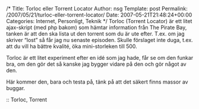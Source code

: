 /*
 Title: Torloc eller Torrent Locator
 Author: nsg
 Template: post
 Permalink: /2007/05/21/turloc-eller-torrent-locator/
 Date: 2007-05-21T21:48:24+00:00
 Categories: Internet, Personligt, Teknik
*/
Torloc (Torrent Locator) är ett litet ajax-skript (med php bakom) som hämtar information från The Pirate Bay, tanken är att den ska lista ut den torrent som du är ute efter. T.ex. om jag skriver &#8220;lost&#8221; så får jag nu senaste episoden. Skulle förslaget inte duga, t.ex. att du vill ha bättre kvalité, öka mini-storleken till 500.

Torloc är ett litet experiment efter en idé som jag hade, får se om den funkar bra, om den gör det så kanske jag bygger vidare på den och gör något av den.

Här kommer den, bara och testa på, tänk på att det säkert finns massor av buggar.



:: Torloc, Torrent

<small></small>